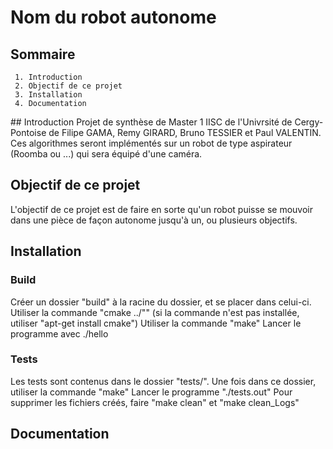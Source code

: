 # Nom du robot autonome

## Sommaire
	 1. Introduction
	 2. Objectif de ce projet
	 3. Installation
	 4. Documentation

## Introduction
Projet de synthèse de Master 1 IISC de l'Univrsité de Cergy-Pontoise de Filipe GAMA, Remy GIRARD, Bruno TESSIER et Paul VALENTIN.
Ces algorithmes seront implémentés sur un robot de type aspirateur (Roomba ou ...) qui sera équipé d'une caméra.

## Objectif de ce projet
L'objectif de ce projet est de faire en sorte qu'un robot puisse se mouvoir dans une pièce de façon autonome jusqu'à un, ou plusieurs objectifs.

## Installation

### Build
Créer un dossier "build" à la racine du dossier, et se placer dans celui-ci.
Utiliser la commande "cmake ../"" (si la commande n'est pas installée, utiliser "apt-get install cmake")
Utiliser la commande "make"
Lancer le programme avec ./hello

### Tests
Les tests sont contenus dans le dossier "tests/".
Une fois dans ce dossier, utiliser la commande "make"
Lancer le programme "./tests.out"
Pour supprimer les fichiers créés, faire "make clean" et "make clean_Logs"

## Documentation
